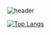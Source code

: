![header](https://capsule-render.vercel.app/api?type=venom&color=#5e5e5f&height=300&section=header&text=ahndb%20&fontSize=90)

[![Top Langs](https://github-readme-stats.vercel.app/api/top-langs/?username=ahndb)](https://github.com/anuraghazra/github-readme-stats)
